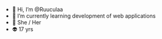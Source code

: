 - 👋 Hi, I’m @Ruuculaa
- 🌱 I’m currently learning development of web applications
- 🙂 She / Her
- 👽 17 yrs


<!---
Ruuculaa/Ruuculaa is a ✨ special ✨ repository because its `README.md` (this file) appears on your GitHub profile.
You can click the Preview link to take a look at your changes.
--->
